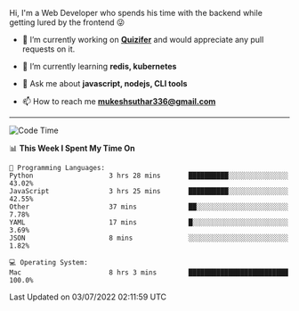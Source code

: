 Hi, I'm a Web Developer who spends his time with the backend while getting lured by the frontend 😜

- 🔭 I’m currently working on **[Quizifer](https://github.com/SutharMukesh/Quizifer/)** and would appreciate any pull requests on it.

- 🌱 I’m currently learning **redis, kubernetes**

- 💬 Ask me about **javascript, nodejs, CLI tools**

- 📫 How to reach me **mukeshsuthar336@gmail.com**

---
<!--START_SECTION:waka-->
![Code Time](http://img.shields.io/badge/Code%20Time-0%20secs-blue)

📊 **This Week I Spent My Time On** 

```text
💬 Programming Languages: 
Python                   3 hrs 28 mins       ██████████░░░░░░░░░░░░░░░   43.02% 
JavaScript               3 hrs 25 mins       ██████████░░░░░░░░░░░░░░░   42.55% 
Other                    37 mins             ██░░░░░░░░░░░░░░░░░░░░░░░   7.78% 
YAML                     17 mins             █░░░░░░░░░░░░░░░░░░░░░░░░   3.69% 
JSON                     8 mins              ░░░░░░░░░░░░░░░░░░░░░░░░░   1.82%

💻 Operating System: 
Mac                      8 hrs 3 mins        █████████████████████████   100.0%

```


 Last Updated on 03/07/2022 02:11:59 UTC
<!--END_SECTION:waka-->
